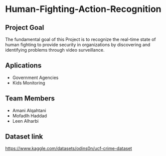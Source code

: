 # Human-Fighting-Action-Recognition

## Project Goal
The fundamental goal of this Project is to recognize the real-time state of human fighting to provide security in organizations by discovering and identifying problems through video surveillance.

## Aplications 
- Government Agencies
- Kids Monitoring


## Team Members 
- Amani Alqahtani 
- Mofadlh Haddad
- Leen Alharbi


## Dataset link
https://www.kaggle.com/datasets/odins0n/ucf-crime-dataset









